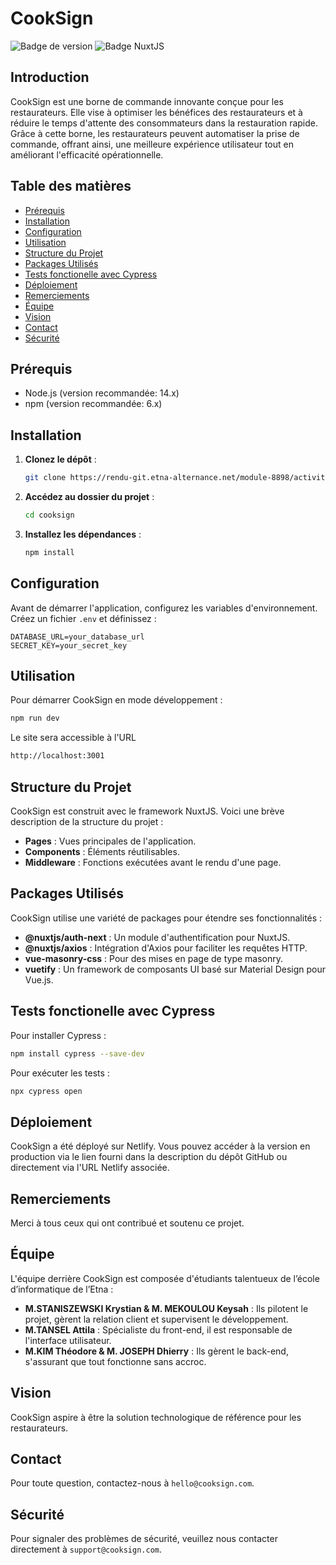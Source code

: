 # CookSign

![Badge de version](https://img.shields.io/badge/version-1.0.0-blue)
![Badge NuxtJS](https://img.shields.io/badge/framework-NuxtJS-green)

## Introduction

CookSign est une borne de commande innovante conçue pour les restaurateurs. Elle vise à optimiser les bénéfices des restaurateurs et à réduire le temps d'attente des consommateurs dans la restauration rapide. Grâce à cette borne, les restaurateurs peuvent automatiser la prise de commande, offrant ainsi, une meilleure expérience utilisateur tout en améliorant l'efficacité opérationnelle.

## Table des matières

- [Prérequis](#prérequis)
- [Installation](#installation)
- [Configuration](#configuration)
- [Utilisation](#utilisation)
- [Structure du Projet](#structure-du-projet)
- [Packages Utilisés](#packages-utilisés)
- [Tests fonctionelle avec Cypress](#tests-fonctionelle-avec-cypress)
- [Déploiement](#déploiement)
- [Remerciements](#remerciements)
- [Équipe](#équipe)
- [Vision](#vision)
- [Contact](#contact)
- [Sécurité](#sécurité)

## Prérequis

- Node.js (version recommandée: 14.x)
- npm (version recommandée: 6.x)

## Installation

1. **Clonez le dépôt** :
   ```bash
   git clone https://rendu-git.etna-alternance.net/module-8898/activity-48680/group-969357.git
   ``````

2. **Accédez au dossier du projet** :
   ```bash
   cd cooksign
   ```

3. **Installez les dépendances** :
   ```bash
   npm install
   ```

## Configuration

Avant de démarrer l'application, configurez les variables d'environnement. Créez un fichier `.env` et définissez :

```
DATABASE_URL=your_database_url
SECRET_KEY=your_secret_key
```


## Utilisation

Pour démarrer CookSign en mode développement :
```bash
npm run dev
```
Le site sera accessible à l'URL 
```bash
http://localhost:3001
```

## Structure du Projet

CookSign est construit avec le framework NuxtJS. Voici une brève description de la structure du projet :

- **Pages** : Vues principales de l'application.
- **Components** : Éléments réutilisables.
- **Middleware** : Fonctions exécutées avant le rendu d'une page.

## Packages Utilisés

CookSign utilise une variété de packages pour étendre ses fonctionnalités :

- **@nuxtjs/auth-next** : Un module d'authentification pour NuxtJS.
- **@nuxtjs/axios** : Intégration d'Axios pour faciliter les requêtes HTTP.
- **vue-masonry-css** : Pour des mises en page de type masonry.
- **vuetify** : Un framework de composants UI basé sur Material Design pour Vue.js.

## Tests fonctionelle avec Cypress

Pour installer Cypress :
```bash
npm install cypress --save-dev
```

Pour exécuter les tests :
```bash
npx cypress open
```

## Déploiement

CookSign a été déployé sur Netlify. Vous pouvez accéder à la version en production via le lien fourni dans la description du dépôt GitHub ou directement via l'URL Netlify associée.

## Remerciements

Merci à tous ceux qui ont contribué et soutenu ce projet.

## Équipe

L'équipe derrière CookSign est composée d'étudiants talentueux de l’école d’informatique de l’Etna :

- **M.STANISZEWSKI Krystian & M. MEKOULOU Keysah** : Ils pilotent le projet, gèrent la relation client et supervisent le développement.
- **M.TANSEL Attila** : Spécialiste du front-end, il est responsable de l'interface utilisateur.
- **M.KIM Théodore & M. JOSEPH Dhierry** : Ils gèrent le back-end, s'assurant que tout fonctionne sans accroc.

## Vision

CookSign aspire à être la solution technologique de référence pour les restaurateurs.

## Contact

Pour toute question, contactez-nous à ```hello@cooksign.com```.

## Sécurité

Pour signaler des problèmes de sécurité, veuillez nous contacter directement à ```support@cooksign.com```.
